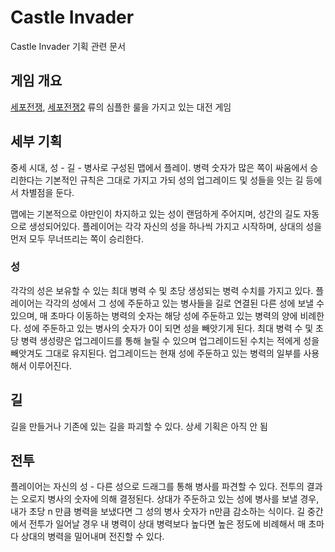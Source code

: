 # Castle Invader

Castle Invader 기획 관련 문서

## 게임 개요

[세포전쟁](http://akmagame.tistory.com/69), [세포전쟁2](http://akmagame.tistory.com/333) 류의 심플한 룰을 가지고 있는 대전 게임

## 세부 기획

중세 시대, 성 - 길 - 병사로 구성된 맵에서 플레이. 병력 숫자가 많은 쪽이 싸움에서 승리한다는 기본적인 규칙은 그대로 가지고 가되 성의 업그레이드 및 성들을 잇는 길 등에서 차별점을 둔다.

맵에는 기본적으로 야만인이 차지하고 있는 성이 랜덤하게 주어지며, 성간의 길도 자동으로 생성되어있다. 플레이어는 각각 자신의 성을 하나씩 가지고 시작하며, 상대의 성을 먼저 모두 무너뜨리는 쪽이 승리한다.

### 성

각각의 성은 보유할 수 있는 최대 병력 수 및 초당 생성되는 병력 수치를 가지고 있다. 플레이어는 각각의 성에서 그 성에 주둔하고 있는 병사들을 길로 연결된 다른 성에 보낼 수 있으며, 매 초마다 이동하는 병력의 숫자는 해당 성에 주둔하고 있는 병력의 양에 비례한다. 성에 주둔하고 있는 병사의 숫자가 0이 되면 성을 빼앗기게 된다. 최대 병력 수 및 초당 병력 생성량은 업그레이드를 통해 늘릴 수 있으며 업그레이드된 수치는 적에게 성을 빼앗겨도 그대로 유지된다.  업그레이드는 현재 성에 주둔하고 있는 병력의 일부를 사용해서 이루어진다.

## 길

길을 만들거나 기존에 있는 길을 파괴할 수 있다. 상세 기획은 아직 안 됨

## 전투

플레이어는 자신의 성 - 다른 성으로 드래그를 통해 병사를 파견할 수 있다. 전투의 결과는 오로지 병사의 숫자에 의해 결정된다. 상대가 주둔하고 있는 성에 병사를 보낼 경우, 내가 초당 n 만큼 병력을 보냈다면 그 성의 병사 숫자가 n만큼 감소하는 식이다. 길 중간에서 전투가 일어날 경우 내 병력이 상대 병력보다 높다면 높은 정도에 비례해서 매 초마다 상대의 병력을 밀어내며 전진할 수 있다. 

